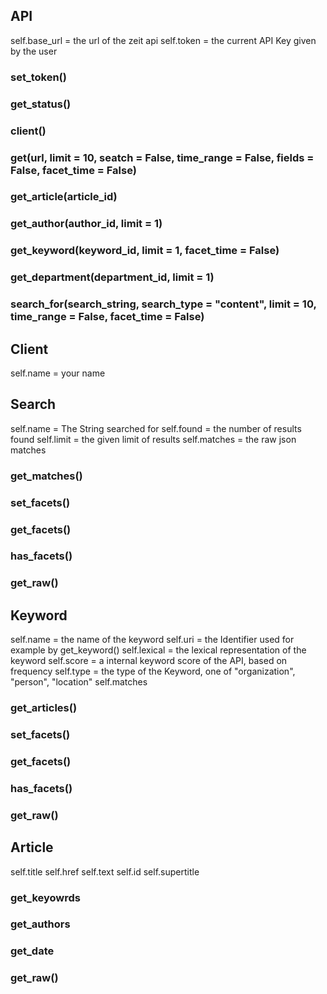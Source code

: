 

## API 

self.base_url = the url of the zeit api
self.token = the current API Key given by the user

### set_token()

### get_status()

### client()



### get(url, limit = 10, seatch = False, time_range = False, fields = False, facet_time = False)



### get_article(article_id)

### get_author(author_id, limit = 1)

### get_keyword(keyword_id, limit = 1, facet_time = False)

### get_department(department_id, limit = 1)



### search_for(search_string, search_type = "content", limit = 10, time_range = False, facet_time = False)

## Client

self.name = your name

## Search

self.name = The String searched for
self.found = the number of results found
self.limit = the given limit of results
self.matches = the raw json matches

### get_matches()

### set_facets()

### get_facets()

### has_facets()

### get_raw()

## Keyword
self.name = the name of the keyword
self.uri = the Identifier used for example by get_keyword()
self.lexical = the lexical representation of the keyword
self.score = a internal keyword score of the API, based on frequency
self.type = the type of the Keyword, one of "organization", "person", "location"
self.matches

### get_articles()

### set_facets()

### get_facets()

### has_facets()

### get_raw()

## Article
self.title
self.href
self.text
self.id
self.supertitle

### get_keyowrds

### get_authors

### get_date

### get_raw()